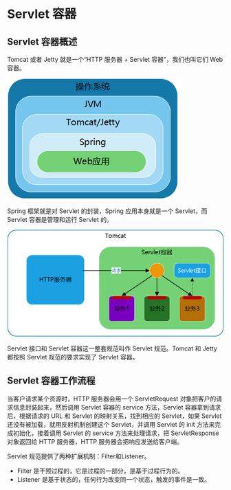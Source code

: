 # Servlet 容器

## Servlet 容器概述

Tomcat 或者 Jetty 就是一个“HTTP 服务器 + Servlet 容器”，我们也叫它们 Web 容器。

![web应用结构](Servlet容器.assets\web应用结构.png)

Spring 框架就是对 Servlet 的封装，Spring 应用本身就是一个 Servlet，而 Servlet 容器是管理和运行 Servlet 的。

![Serlvlet容器](Servlet容器.assets\Serlvlet容器.png)

Servlet 接口和 Servlet 容器这一整套规范叫作 Servlet 规范。Tomcat 和 Jetty 都按照 Servlet 规范的要求实现了 Servlet 容器。

## Servlet 容器工作流程

当客户请求某个资源时，HTTP 服务器会用一个 ServletRequest 对象把客户的请求信息封装起来，然后调用 Servlet 容器的 service 方法，Servlet 容器拿到请求后，根据请求的 URL 和 Servlet 的映射关系，找到相应的 Servlet，如果 Servlet 还没有被加载，就用反射机制创建这个 Servlet，并调用 Servlet 的 init 方法来完成初始化，接着调用 Servlet 的 service 方法来处理请求，把 ServletResponse 对象返回给 HTTP 服务器，HTTP 服务器会把响应发送给客户端。

Servlet 规范提供了两种扩展机制：Filter和Listener。

- Filter 是干预过程的，它是过程的一部分，是基于过程行为的。
- Listener 是基于状态的，任何行为改变同一个状态，触发的事件是一致。

